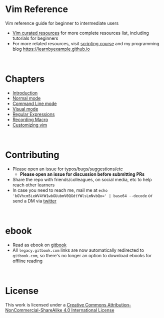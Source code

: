 # <a name="vim-reference"></a>Vim Reference

Vim reference guide for beginner to intermediate users

* [Vim curated resources](https://github.com/learnbyexample/scripting_course/blob/master/Vim_curated_resources.md) for more complete resources list, including tutorials for beginners
* For more related resources, visit [scripting course](https://github.com/learnbyexample/scripting_course) and my programming blog https://learnbyexample.github.io

<br>

# <a name="chapters"></a>Chapters

* [Introduction](./Introduction.md)
* [Normal mode](./Normal_mode.md)
* [Command Line mode](./Command_Line_mode.md)
* [Visual mode](./Visual_mode.md)
* [Regular Expressions](./Regular_Expressions.md)
* [Recording Macro](./Recording_Macro.md)
* [Customizing vim](./Customizing_vim.md)

<br>

# <a name="contributing"></a>Contributing

* Please open an issue for typos/bugs/suggestions/etc
    * **Please open an issue for discussion before submitting PRs**
* Share the repo with friends/colleagues, on social media, etc to help reach other learners
* In case you need to reach me, mail me at `echo 'bGVhcm5ieWV4YW1wbGUubmV0QGdtYWlsLmNvbQo=' | base64 --decode` or send a DM via [twitter](https://twitter.com/learn_byexample)

<br>

# <a name="ebook"></a>ebook

* Read as ebook on [gitbook](https://learnbyexample.gitbooks.io/vim-reference/content/index.html)
* All `legacy.gitbook.com` links are now automatically redirected to `gitbook.com`, so there's no longer an option to download ebooks for offline reading

<br>

# <a name="license"></a>License

This work is licensed under a [Creative Commons Attribution-NonCommercial-ShareAlike 4.0 International License](https://creativecommons.org/licenses/by-nc-sa/4.0/)

